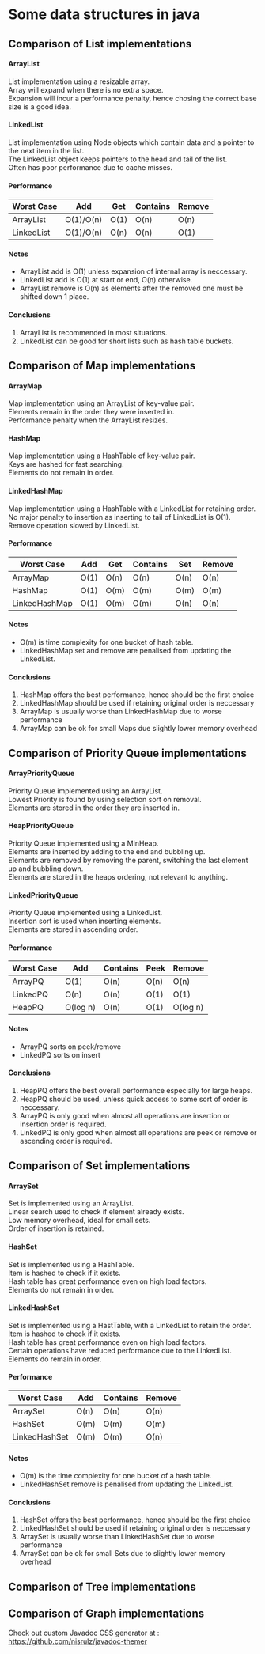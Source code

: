# Some data structures in java
## Comparison of List implementations
#### ArrayList
List implementation using a resizable array.  
Array will expand when there is no extra space.  
Expansion will incur a performance penalty, hence chosing the correct base size is a good idea.  

#### LinkedList
List implementation using Node objects which contain data and a pointer to the next item in the list.  
The LinkedList object keeps pointers to the head and tail of the list.  
Often has poor performance due to cache misses.  

#### Performance
| Worst Case | Add       | Get  | Contains | Remove |
|------------|-----------|------|----------|--------|
| ArrayList  | O(1)/O(n) | O(1) | O(n)     | O(n)   |
| LinkedList | O(1)/O(n) | O(n) | O(n)     | O(1)   |

#### Notes
* ArrayList add is O(1) unless expansion of internal array is neccessary.  
* LinkedList add is O(1) at start or end, O(n) otherwise.  
* ArrayList remove is O(n) as elements after the removed one must be shifted down 1 place.

#### Conclusions
1. ArrayList is recommended in most situations.
2. LinkedList can be good for short lists such as hash table buckets.

## Comparison of Map implementations
#### ArrayMap
Map implementation using an ArrayList of key-value pair.  
Elements remain in the order they were inserted in.  
Performance penalty when the ArrayList resizes.  

#### HashMap
Map implementation using a HashTable of key-value pair.  
Keys are hashed for fast searching.  
Elements do not remain in order.  

#### LinkedHashMap
Map implementation using a HashTable with a LinkedList for retaining order.  
No major penalty to insertion as inserting to tail of LinkedList is O(1).  
Remove operation slowed by LinkedList.  

#### Performance
| Worst Case    | Add  | Get  | Contains | Set  | Remove |
|---------------|------|------|----------|------|--------|
| ArrayMap      | O(1) | O(n) | O(n)     | O(n) | O(n)   |
| HashMap       | O(1) | O(m) | O(m)     | O(m) | O(m)   |
| LinkedHashMap | O(1) | O(m) | O(m)     | O(n) | O(n)   |

#### Notes
* O(m) is time complexity for one bucket of hash table.  
* LinkedHashMap set and remove are penalised from updating the LinkedList.  

#### Conclusions
1. HashMap offers the best performance, hence should be the first choice  
2. LinkedHashMap should be used if retaining original order is neccessary  
3. ArrayMap is usually worse than LinkedHashMap due to worse performance  
4. ArrayMap can be ok for small Maps due slightly lower memory overhead  

## Comparison of Priority Queue implementations
#### ArrayPriorityQueue
Priority Queue implemented using an ArrayList.  
Lowest Priority is found by using selection sort on removal.  
Elements are stored in the order they are inserted in.

#### HeapPriorityQueue
Priority Queue implemented using a MinHeap.  
Elements are inserted by adding to the end and bubbling up.  
Elements are removed by removing the parent, switching the last element up and bubbling down.  
Elements are stored in the heaps ordering, not relevant to anything.  

#### LinkedPriorityQueue
Priority Queue implemented using a LinkedList.  
Insertion sort is used when inserting elements.  
Elements are stored in ascending order.  

#### Performance
| Worst Case | Add      | Contains | Peek | Remove   |
|------------|----------|----------|------|----------|
| ArrayPQ    | O(1)     | O(n)     | O(n) | O(n)     |
| LinkedPQ   | O(n)     | O(n)     | O(1) | O(1)     |
| HeapPQ     | O(log n) | O(n)     | O(1) | O(log n) |

#### Notes
* ArrayPQ sorts on peek/remove
* LinkedPQ sorts on insert

#### Conclusions
1. HeapPQ offers the best overall performance especially for large heaps.
2. HeapPQ should be used, unless quick access to some sort of order is neccessary.
3. ArrayPQ is only good when almost all operations are insertion or insertion order is required.
4. LinkedPQ is only good when almost all operations are peek or remove or ascending order is required.

## Comparison of Set implementations
#### ArraySet
Set is implemented using an ArrayList.  
Linear search used to check if element already exists.  
Low memory overhead, ideal for small sets.  
Order of insertion is retained.  

#### HashSet
Set is implemented using a HashTable.  
Item is hashed to check if it exists.  
Hash table has great performance even on high load factors.  
Elements do not remain in order.  

#### LinkedHashSet
Set is implemented using a HastTable, with a LinkedList to retain the order.  
Item is hashed to check if it exists.  
Hash table has great performance even on high load factors.  
Certain operations have reduced performance due to the LinkedList.  
Elements do remain in order.  

#### Performance
| Worst Case    | Add  | Contains | Remove |
|---------------|------|----------|--------|
| ArraySet      | O(n) | O(n)     | O(n)   |
| HashSet       | O(m) | O(m)     | O(m)   |
| LinkedHashSet | O(m) | O(m)     | O(n)   |

#### Notes
* O(m) is the time complexity for one bucket of a hash table.
* LinkedHashSet remove is penalised from updating the LinkedList.

#### Conclusions
1. HashSet offers the best performance, hence should be the first choice
2. LinkedHashSet should be used if retaining original order is neccessary
3. ArraySet is usually worse than LinkedHashSet due to worse performance
4. ArraySet can be ok for small Sets due to slightly lower memory overhead


## Comparison of Tree implementations
## Comparison of Graph implementations

Check out custom Javadoc CSS generator at :  
https://github.com/nisrulz/javadoc-themer
